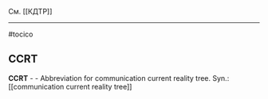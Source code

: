 См. [[КДТР]]


<hr/>

#tocico

## CCRT

<b>CCRT</b> -  - Abbreviation for communication current reality tree. 
Syn.: [[communication current reality tree]]


